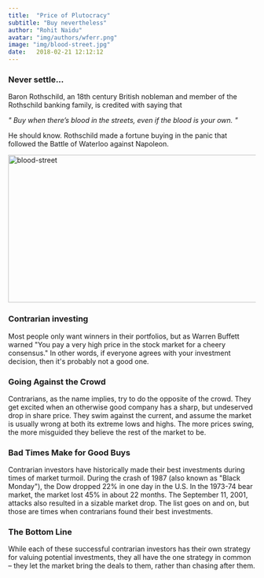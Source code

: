 ```yaml
---
title:  "Price of Plutocracy"
subtitle: "Buy nevertheless"
author: "Rohit Naidu"
avatar: "img/authors/wferr.png"
image: "img/blood-street.jpg"
date:   2018-02-21 12:12:12
---
```


### Never settle...
Baron Rothschild, an 18th century British nobleman and member of the Rothschild banking family, is credited with saying that

*" Buy when there’s blood in the streets, even if the blood is your own. "*


He should know. Rothschild made a fortune buying in the panic that followed the Battle of Waterloo against Napoleon.


<img src="{{site.baseurl}}/img/blood-street.jpg" alt="blood-street" class="left" height="300" width="650">



### Contrarian investing
Most people only want winners in their portfolios, but as Warren Buffett warned "You pay a very high price in the stock market for a cheery consensus." In other words, if everyone agrees with your investment decision, then it's probably not a good one.

### Going Against the Crowd
Contrarians, as the name implies, try to do the opposite of the crowd. They get excited when an otherwise good company has a sharp, but undeserved drop in share price. They swim against the current, and assume the market is usually wrong at both its extreme lows and highs. The more prices swing, the more misguided they believe the rest of the market to be.


### Bad Times Make for Good Buys
Contrarian investors have historically made their best investments during times of market turmoil. During the crash of 1987 (also known as "Black Monday"), the Dow dropped 22% in one day in the U.S. In the 1973-74 bear market, the market lost 45% in about 22 months. The September 11, 2001, attacks also resulted in a sizable market drop. The list goes on and on, but those are times when contrarians found their best investments.

### The Bottom Line
While each of these successful contrarian investors has their own strategy for valuing potential investments, they all have the one strategy in common – they let the market bring the deals to them, rather than chasing after them.
